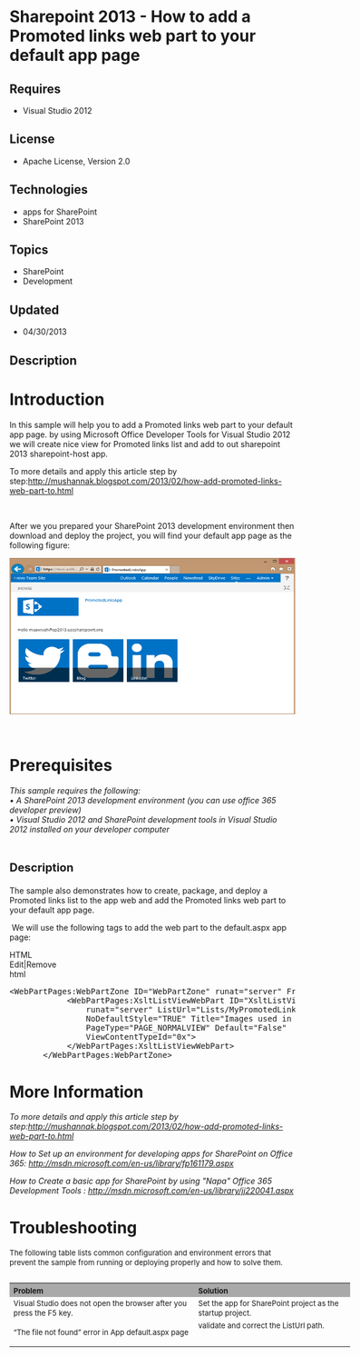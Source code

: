 # Sharepoint 2013 - How to add a Promoted links web part to your default app page
## Requires
- Visual Studio 2012
## License
- Apache License, Version 2.0
## Technologies
- apps for SharePoint
- SharePoint 2013
## Topics
- SharePoint
- Development
## Updated
- 04/30/2013
## Description

<h1>Introduction</h1>
<p>In this sample will help you to add a Promoted links web part to your default app page. by using Microsoft Office Developer Tools for Visual Studio 2012 we will create nice view for Promoted links list and add to out sharepoint 2013 sharepoint-host app.</p>
<p>To more details and apply this article step by step:<a href="http://mushannak.blogspot.com/2013/02/how-add-promoted-links-web-part-to.html">http://mushannak.blogspot.com/2013/02/how-add-promoted-links-web-part-to.html</a></p>
<p>&nbsp;</p>
<p>After we you prepared your SharePoint 2013 development environment then download and deploy the project, you will find your default app page as the following figure:</p>
<p><img id="76382" src="76382-promoted%20links%20web-part%20to%20sharepoint%202013%20app.png" alt="" width="507" height="275"></p>
<p>&nbsp;</p>
<h1><span>Prerequisites</span></h1>
<p><em>This sample requires the following:<br>
&bull;&nbsp;A SharePoint 2013 development environment (you can use office 365 developer preview)<br>
&bull;&nbsp;Visual Studio 2012 and SharePoint development tools in Visual Studio 2012 installed on your developer computer</em></p>
<h1><span style="font-size:20px; font-weight:bold"><span>Description</span></span></h1>
<p>The sample also demonstrates how to create, package, and deploy a Promoted links list to the app web and add the Promoted links web part to your default app page.&nbsp;</p>
<p>&nbsp;We will use the following tags to add the web part to the default.aspx app page:</p>
<div class="scriptcode">
<div class="pluginEditHolder" pluginCommand="mceScriptCode">
<div class="title"><span>HTML</span></div>
<div class="pluginLinkHolder"><span class="pluginEditHolderLink">Edit</span>|<span class="pluginRemoveHolderLink">Remove</span></div>
<span class="hidden">html</span>

<div class="preview">
<pre class="html"><span class="html__tag_start">&lt;WebPartPages</span>:WebPartZone&nbsp;<span class="html__attr_name">ID</span>=<span class="html__attr_value">&quot;WebPartZone&quot;</span>&nbsp;<span class="html__attr_name">runat</span>=<span class="html__attr_value">&quot;server&quot;</span>&nbsp;<span class="html__attr_name">FrameType</span>=<span class="html__attr_value">&quot;None&quot;</span><span class="html__tag_start">&gt;&nbsp;
</span>&nbsp;&nbsp;&nbsp;&nbsp;&nbsp;&nbsp;&nbsp;&nbsp;&nbsp;&nbsp;&nbsp;&nbsp;<span class="html__tag_start">&lt;WebPartPages</span>:XsltListViewWebPart&nbsp;<span class="html__attr_name">ID</span>=<span class="html__attr_value">&quot;XsltListViewAppPromotedList&quot;</span>&nbsp;
&nbsp;&nbsp;&nbsp;&nbsp;&nbsp;&nbsp;&nbsp;&nbsp;&nbsp;&nbsp;&nbsp;&nbsp;&nbsp;&nbsp;&nbsp;&nbsp;<span class="html__attr_name">runat</span>=<span class="html__attr_value">&quot;server&quot;</span>&nbsp;<span class="html__attr_name">ListUrl</span>=<span class="html__attr_value">&quot;Lists/MyPromotedLinks&quot;</span>&nbsp;<span class="html__attr_name">IsIncluded</span>=<span class="html__attr_value">&quot;True&quot;</span>&nbsp;
&nbsp;&nbsp;&nbsp;&nbsp;&nbsp;&nbsp;&nbsp;&nbsp;&nbsp;&nbsp;&nbsp;&nbsp;&nbsp;&nbsp;&nbsp;&nbsp;<span class="html__attr_name">NoDefaultStyle</span>=<span class="html__attr_value">&quot;TRUE&quot;</span>&nbsp;<span class="html__attr_name">Title</span>=<span class="html__attr_value">&quot;Images&nbsp;used&nbsp;in&nbsp;switcher&quot;</span>&nbsp;
&nbsp;&nbsp;&nbsp;&nbsp;&nbsp;&nbsp;&nbsp;&nbsp;&nbsp;&nbsp;&nbsp;&nbsp;&nbsp;&nbsp;&nbsp;&nbsp;<span class="html__attr_name">PageType</span>=<span class="html__attr_value">&quot;PAGE_NORMALVIEW&quot;</span>&nbsp;<span class="html__attr_name">Default</span>=<span class="html__attr_value">&quot;False&quot;</span>&nbsp;
&nbsp;&nbsp;&nbsp;&nbsp;&nbsp;&nbsp;&nbsp;&nbsp;&nbsp;&nbsp;&nbsp;&nbsp;&nbsp;&nbsp;&nbsp;&nbsp;<span class="html__attr_name">ViewContentTypeId</span>=<span class="html__attr_value">&quot;0x&quot;</span><span class="html__tag_start">&gt;&nbsp;
</span>&nbsp;&nbsp;&nbsp;&nbsp;&nbsp;&nbsp;&nbsp;&nbsp;&nbsp;&nbsp;&nbsp;&nbsp;<span class="html__tag_end">&lt;/WebPartPages:XsltListViewWebPart&gt;</span>&nbsp;
&nbsp;&nbsp;&nbsp;&nbsp;&nbsp;&nbsp;&nbsp;<span class="html__tag_end">&lt;/WebPartPages:WebPartZone&gt;</span>&nbsp;
</pre>
</div>
</div>
</div>
<h1>More Information</h1>
<p><em>To more details and apply this article step by step:<a href="http://mushannak.blogspot.com/2013/02/how-add-promoted-links-web-part-to.html">http://mushannak.blogspot.com/2013/02/how-add-promoted-links-web-part-to.html</a></em></p>
<p><em>How to Set up an environment for developing apps for SharePoint on Office 365:
<a href="http://msdn.microsoft.com/en-us/library/fp161179.aspx">http://msdn.microsoft.com/en-us/library/fp161179.aspx</a></em></p>
<p><em>How to Create a basic app for SharePoint by using &quot;Napa&quot; Office 365 Development Tools :
<a href="http://msdn.microsoft.com/en-us/library/jj220041.aspx">http://msdn.microsoft.com/en-us/library/jj220041.aspx</a></em></p>
<h1>Troubleshooting</h1>
<p><span style="font-size:small">The following table lists common configuration and environment errors that prevent the sample from running or deploying properly and how to solve them.</span></p>
<table border="0" cellspacing="5" cellpadding="5" frame="void" align="left" style="width:601px; height:212px">
<tbody>
<tr style="background-color:#a9a9a9">
<th align="left" scope="col"><strong><span style="font-size:small">Problem </span>
</strong></th>
<th align="left" scope="col"><strong><span style="font-size:small">Solution</span></strong></th>
</tr>
<tr valign="top">
<td><span style="font-size:small">Visual Studio does not open the browser after you press the F5 key.</span></td>
<td><span style="font-size:small">Set the app for SharePoint project as the startup project.</span></td>
</tr>
<tr valign="top">
<td><span style="font-size:small">
<div>
<p>&ldquo;The file not found&rdquo; error in App default.aspx page</p>
</div>
</span></td>
<td><span style="font-size:small">validate and correct the ListUrl path.</span></td>
</tr>
</tbody>
</table>
<h1><br>
<br>
<span style="font-size:small">&nbsp;</span><br>
<br>
<br>
</h1>
<p>&nbsp;</p>
<p>&nbsp;</p>
<p>&nbsp;</p>
